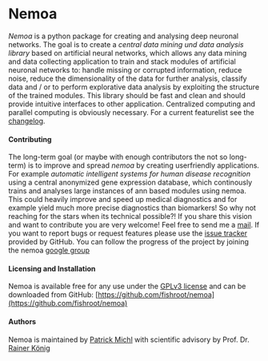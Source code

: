 Nemoa
========

*Nemoa* is a python package for creating and analysing deep neuronal networks. The goal is to create a *central data mining und data analysis library* based on artificial neural networks, which allows any data mining and data collecting application to train and stack modules of artificial neuronal networks to: handle missing or corrupted information, reduce noise, reduce the dimensionality of the data for further analysis, classify data and / or to perform explorative data analysis by exploiting the structure of the trained modules. This library should be fast and clean and should provide intuitive interfaces to other application. Centralized computing and parallel computing is obviously necessary. For a current featurelist see the [changelog](https://github.com/fishroot/metapath/blob/master/changelog.md).

#### Contributing ####
The long-term goal (or maybe with enough contributors the not so long-term) is to improve and spread *nemoa* by creating userfriendly applications. For example *automatic intelligent systems for human disease recognition* using a central anonymized gene expression database, which continously trains and analyses large instances of ann based modules using nemoa. This could heavily improve and speed up medical diagnostics and for example yield much more precise diagnostics than biomarkers! So why not reaching for the stars when its technical possible?! If you share this vision and want to contribute you are very welcome! Feel free to send me a [mail](https://www.mathi.uni-heidelberg.de/~pmichl/). If you want to report bugs or request features please use the [issue tracker](https://github.com/fishroot/nemoa/issues) provided by GitHub. You can follow the progress of the project by joining the nemoa [google group](http://groups.google.com/group/nemoa)

#### Licensing and Installation ####
Nemoa is available free for any use under the [GPLv3 license](https://www.gnu.org/licenses/gpl.html) and can be downloaded from GitHub: [https://github.com/fishroot/nemoa](https://github.com/fishroot/nemoa)

#### Authors ####
Nemoa is maintained by [Patrick Michl](https://www.mathi.uni-heidelberg.de/~pmichl/) with
scientific advisory by Prof. Dr. [Rainer König](http://ibios.dkfz.de/tbi/index.php/network-modeling/people/34-koenig)
